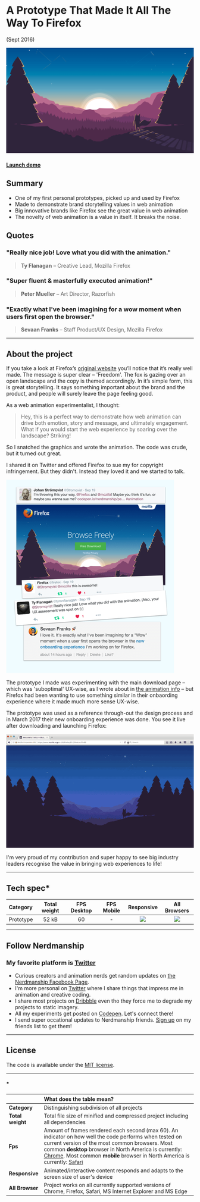 [firefox-project_img]: /assets/images/projects/firefox-project.png
[firefox_animation]: http://s.codepen.io/nerdmanship/debug/rrrajP
[no]: /assets/images/projects/no.png
[yes]: /assets/images/projects/yes.png

[firefox-twitter]: /assets/images/projects/firefox-twitter.png
[firefox-official]: /assets/images/projects/firefox-official.gif

# A Prototype That Made It All The Way To Firefox

(Sept 2016)

![Header][firefox-project_img]

#### [Launch demo][firefox_animation]

## Summary

* One of my first personal prototypes, picked up and used by Firefox
* Made to demonstrate brand storytelling values in web animation
* Big innovative brands like Firefox see the great value in web animation
* The novelty of web animation is a value in itself. It breaks the noise.

## Quotes

### "Really nice job! Love what you did with the animation."
> **Ty Flanagan** – Creative Lead, Mozilla Firefox

### "Super fluent & masterfully executed animation!"
> **Peter Mueller** – Art Director, Razorfish

### "Exactly what I've been imagining for a wow moment when users first open the browser."
> **Sevaan Franks** – Staff Product/UX Design, Mozilla Firefox

---

## About the project

If you take a look at Firefox’s [original website](https://www.mozilla.org/en-US/firefox/new/) you’ll notice that it’s really well made. The message is super clear – 'Freedom'. The fox is gazing over an open landscape and the copy is themed accordingly. In it’s simple form, this is great storytelling. It says something important about the brand and the product, and people will surely leave the page feeling good.

As a web animation experimentalist, I thought:

> Hey, this is a perfect way to demonstrate how web animation can drive both emotion, story and message, and ultimately engagement. What if you would start the web experience by soaring over the landscape? Striking!

So I snatched the graphics and wrote the animation. The code was crude, but it turned out great.

I shared it on Twitter and offered Firefox to sue my for copyright infringement. But they didn't. Instead they loved it and we started to talk.

![twitter-pic][firefox-twitter]

The prototype I made was experimenting with the main download page – which was 'suboptimal' UX-wise, as I wrote about in [the animation info][firefox_animation] – but Firefox had been wanting to use something similar in their onbaording experience where it made much more sense UX-wise.

The prototype was used as a reference through-out the design process and in March 2017 their new onboarding experience was done. You see it live after downloading and launching Firefox:

![official-gif][firefox-official]

I'm very proud of my contribution and super happy to see big industry leaders recognise the value in bringing web experiences to life!


---

## Tech spec*

| Category | Total weight | FPS Desktop | FPS Mobile | Responsive | All Browsers |
| :-------- | :-----: | :-----: | :-----: |  :-----: | :-----: |
| Prototype | 52 kB | 60 | - | ![][no] | ![][no] |

---

## Follow Nerdmanship

### My favorite platform is [Twitter](http://www.twitter.com/stromqvist)

* Curious creators and animation nerds get random updates on [the Nerdmanship Facebook Page](http://www.facebook.com/nerdmanship).
* I'm more personal on [Twitter](http://www.twitter.com/stromqvist) where I share things that impress me in animation and creative coding.
* I share most projects on [Dribbble](http://www.dribbble.com/stromqvist) even tho they force me to degrade my projects to static imagery.
* All my experiments get posted on [Codepen](http://www.codepen.io/nerdmanship). Let's connect there!
* I send super occational updates to Nerdmanship friends. [Sign up](http://nerdmanship.us13.list-manage.com/subscribe/post?u=bed6727a7b59b995ae23ca252&id=706f47db11) on my friends list to get them!

---

## License

The code is available under the [MIT license](LICENSE.txt).

---

#### *

|  | **What does the table mean?** |
| :-------- | :----- |
| **Category** | Distinguishing subdivision of all projects |
| **Total weight** | Total file size of minified and compressed project including all dependencies |
| **Fps** | Amount of frames rendered each second (max 60). An indicator on how well the code performs when tested on current version of the most common browsers. Most common **desktop** browser in North America is currently: [Chrome](http://gs.statcounter.com/browser-market-share/desktop/north-america/#monthly-201604-201704). Most common **mobile** browser in North America is currently: [Safari](http://gs.statcounter.com/browser-market-share/mobile/north-america/#monthly-201604-201704) |
| **Responsive** | Animated/interactive content responds and adapts to the screen size of user's device |
| **All Browser** | Project works on all currently supported versions of Chrome, Firefox, Safari, MS Internet Explorer and MS Edge |

